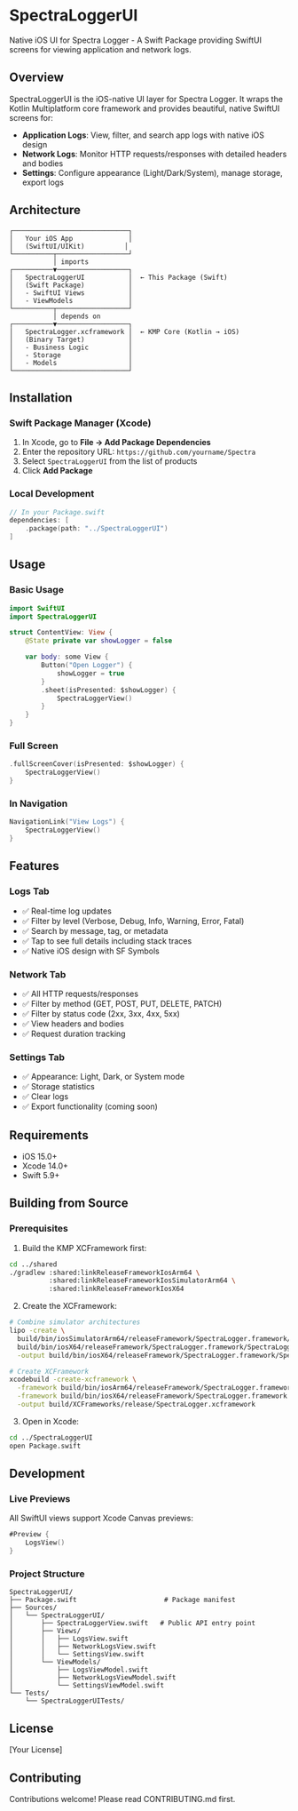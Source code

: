 # SpectraLoggerUI

Native iOS UI for Spectra Logger - A Swift Package providing SwiftUI screens for viewing application and network logs.

## Overview

SpectraLoggerUI is the iOS-native UI layer for Spectra Logger. It wraps the Kotlin Multiplatform core framework and provides beautiful, native SwiftUI screens for:

- **Application Logs**: View, filter, and search app logs with native iOS design
- **Network Logs**: Monitor HTTP requests/responses with detailed headers and bodies
- **Settings**: Configure appearance (Light/Dark/System), manage storage, export logs

## Architecture

```
┌─────────────────────────────┐
│   Your iOS App              │
│   (SwiftUI/UIKit)          │
└──────────┬──────────────────┘
           │ imports
┌──────────▼──────────────────┐
│   SpectraLoggerUI           │  ← This Package (Swift)
│   (Swift Package)           │
│   - SwiftUI Views           │
│   - ViewModels              │
└──────────┬──────────────────┘
           │ depends on
┌──────────▼──────────────────┐
│   SpectraLogger.xcframework │  ← KMP Core (Kotlin → iOS)
│   (Binary Target)           │
│   - Business Logic          │
│   - Storage                 │
│   - Models                  │
└─────────────────────────────┘
```

## Installation

### Swift Package Manager (Xcode)

1. In Xcode, go to **File → Add Package Dependencies**
2. Enter the repository URL: `https://github.com/yourname/Spectra`
3. Select `SpectraLoggerUI` from the list of products
4. Click **Add Package**

### Local Development

```swift
// In your Package.swift
dependencies: [
    .package(path: "../SpectraLoggerUI")
]
```

## Usage

### Basic Usage

```swift
import SwiftUI
import SpectraLoggerUI

struct ContentView: View {
    @State private var showLogger = false

    var body: some View {
        Button("Open Logger") {
            showLogger = true
        }
        .sheet(isPresented: $showLogger) {
            SpectraLoggerView()
        }
    }
}
```

### Full Screen

```swift
.fullScreenCover(isPresented: $showLogger) {
    SpectraLoggerView()
}
```

### In Navigation

```swift
NavigationLink("View Logs") {
    SpectraLoggerView()
}
```

## Features

### Logs Tab
- ✅ Real-time log updates
- ✅ Filter by level (Verbose, Debug, Info, Warning, Error, Fatal)
- ✅ Search by message, tag, or metadata
- ✅ Tap to see full details including stack traces
- ✅ Native iOS design with SF Symbols

### Network Tab
- ✅ All HTTP requests/responses
- ✅ Filter by method (GET, POST, PUT, DELETE, PATCH)
- ✅ Filter by status code (2xx, 3xx, 4xx, 5xx)
- ✅ View headers and bodies
- ✅ Request duration tracking

### Settings Tab
- ✅ Appearance: Light, Dark, or System mode
- ✅ Storage statistics
- ✅ Clear logs
- ✅ Export functionality (coming soon)

## Requirements

- iOS 15.0+
- Xcode 14.0+
- Swift 5.9+

## Building from Source

### Prerequisites

1. Build the KMP XCFramework first:

```bash
cd ../shared
./gradlew :shared:linkReleaseFrameworkIosArm64 \
          :shared:linkReleaseFrameworkIosSimulatorArm64 \
          :shared:linkReleaseFrameworkIosX64
```

2. Create the XCFramework:

```bash
# Combine simulator architectures
lipo -create \
  build/bin/iosSimulatorArm64/releaseFramework/SpectraLogger.framework/SpectraLogger \
  build/bin/iosX64/releaseFramework/SpectraLogger.framework/SpectraLogger \
  -output build/bin/iosX64/releaseFramework/SpectraLogger.framework/SpectraLogger

# Create XCFramework
xcodebuild -create-xcframework \
  -framework build/bin/iosArm64/releaseFramework/SpectraLogger.framework \
  -framework build/bin/iosX64/releaseFramework/SpectraLogger.framework \
  -output build/XCFrameworks/release/SpectraLogger.xcframework
```

3. Open in Xcode:

```bash
cd ../SpectraLoggerUI
open Package.swift
```

## Development

### Live Previews

All SwiftUI views support Xcode Canvas previews:

```swift
#Preview {
    LogsView()
}
```

### Project Structure

```
SpectraLoggerUI/
├── Package.swift                      # Package manifest
├── Sources/
│   └── SpectraLoggerUI/
│       ├── SpectraLoggerView.swift   # Public API entry point
│       ├── Views/
│       │   ├── LogsView.swift
│       │   ├── NetworkLogsView.swift
│       │   └── SettingsView.swift
│       └── ViewModels/
│           ├── LogsViewModel.swift
│           ├── NetworkLogsViewModel.swift
│           └── SettingsViewModel.swift
└── Tests/
    └── SpectraLoggerUITests/
```

## License

[Your License]

## Contributing

Contributions welcome! Please read CONTRIBUTING.md first.
